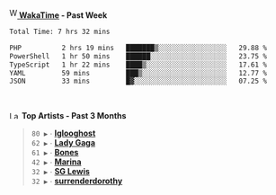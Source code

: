 <img src="https://github.com/dxnter/dxnter/assets/17434202/67b21fa4-d36d-46f9-9dec-f23d976b00ef" alt="WakaTime Logo" width="14" height="18"/><a href="https://wakatime.com/@dxnter" target="_blank"><strong> WakaTime</strong></a><strong> - Past Week</strong>

<!--START_SECTION:waka-->

```txt
Total Time: 7 hrs 32 mins

PHP          2 hrs 19 mins   ███████▒░░░░░░░░░░░░░░░░░   29.88 %
PowerShell   1 hr 50 mins    ██████░░░░░░░░░░░░░░░░░░░   23.75 %
TypeScript   1 hr 22 mins    ████▒░░░░░░░░░░░░░░░░░░░░   17.61 %
YAML         59 mins         ███▒░░░░░░░░░░░░░░░░░░░░░   12.77 %
JSON         33 mins         █▓░░░░░░░░░░░░░░░░░░░░░░░   07.25 %
```

<!--END_SECTION:waka-->

<br/>

<!--START_LASTFM_ARTISTS:{"period": "3month", "rows": 6}-->
<a href="https://last.fm" target="_blank"><img src="https://user-images.githubusercontent.com/17434202/215290617-e793598d-d7c9-428f-9975-156db1ba89cc.svg" alt="Last.fm Logo" width="18" height="13"/></a> **Top Artists - Past 3 Months**

> `80 ▶️` ∙ **[Iglooghost](https://www.last.fm/music/Iglooghost)**<br/>
> `62 ▶️` ∙ **[Lady Gaga](https://www.last.fm/music/Lady+Gaga)**<br/>
> `61 ▶️` ∙ **[Bones](https://www.last.fm/music/Bones)**<br/>
> `42 ▶️` ∙ **[Marina](https://www.last.fm/music/Marina)**<br/>
> `32 ▶️` ∙ **[SG Lewis](https://www.last.fm/music/SG+Lewis)**<br/>
> `32 ▶️` ∙ **[surrenderdorothy](https://www.last.fm/music/surrenderdorothy)**<br/>
<!--END_LASTFM_ARTISTS-->

